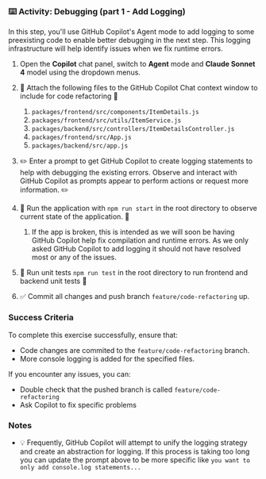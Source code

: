 ### :keyboard: Activity: Debugging (part 1 - Add Logging)

In this step, you'll use GitHub Copilot's Agent mode to add logging to some preexisting code to enable better debugging in the next step. This logging infrastructure will help identify issues when we fix runtime errors.

1. Open the **Copilot** chat panel, switch to **Agent** mode and **Claude Sonnet 4** model using the dropdown menus.

2. :paperclip: Attach the following files to the GitHub Copilot Chat context window to include for code refactoring :paperclip: 
   1. `packages/frontend/src/components/ItemDetails.js`
   2. `packages/frontend/src/utils/ItemService.js`
   3. `packages/backend/src/controllers/ItemDetailsController.js`
   4. `packages/frontend/src/App.js`
   5. `packages/backend/src/app.js`

3. :pencil2: Enter a prompt to get GitHub Copilot to create logging statements to help with debugging the existing errors. Observe and interact with GitHub Copilot as prompts appear to perform actions or request more information. :pencil2:
   
4. :construction: Run the application with `npm run start` in the root directory to observe current state of the application. :construction:
   1. If the app is broken, this is intended as we will soon be having GitHub Copilot help fix compilation and runtime errors. As we only asked GitHub Copilot to add logging it should not have resolved most or any of the issues.
5. :construction: Run unit tests `npm run test` in the root directory to run frontend and backend unit tests :construction:

6. :white_check_mark: Commit all changes and push branch `feature/code-refactoring` up.

### Success Criteria

To complete this exercise successfully, ensure that:
   - Code changes are commited to the `feature/code-refactoring` branch.
   - More console logging is added for the specified files.

If you encounter any issues, you can:
- Double check that the pushed branch is called `feature/code-refactoring`
- Ask Copilot to fix specific problems

### Notes

- :bulb: Frequently, GitHub Copilot will attempt to unify the logging strategy and create an abstraction for logging. If this process is taking too long you can update the prompt above to be more specific like `you want to only add console.log statements...`